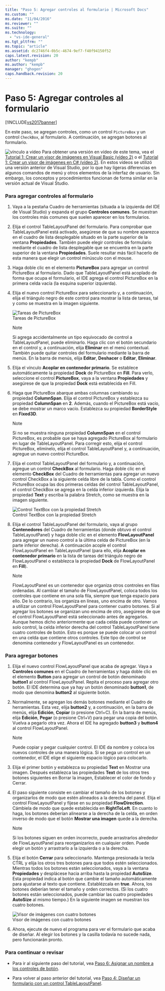 ```yaml
---
title: "Paso 5: Agregar controles al formulario | Microsoft Docs"
ms.custom: ""
ms.date: "11/04/2016"
ms.reviewer: ""
ms.suite: ""
ms.technology: 
  - "vs-ide-general"
ms.tgt_pltfrm: ""
ms.topic: "article"
ms.assetid: dc2746f4-0b5c-4674-9ef7-f40f94150f52
caps.latest.revision: 20
author: "kempb"
ms.author: "kempb"
manager: "ghogen"
caps.handback.revision: 20
---
```

# Paso 5: Agregar controles al formulario
[!INCLUDE[vs2017banner](../code-quality/includes/vs2017banner.md)]

En este paso, se agregan controles, como un control `PictureBox` y un control `CheckBox`, al formulario.  A continuación, se agregan botones al formulario.  
  
 ![vínculo a vídeo](~/docs/data-tools/media/playvideo.gif "PlayVideo") Para obtener una versión en vídeo de este tema, vea el [Tutorial 1: Crear un visor de imágenes en Visual Basic \(vídeo 2\)](http://go.microsoft.com/fwlink/?LinkId=205211) o el [Tutorial 1: Crear un visor de imágenes en C\# \(vídeo 2\)](http://go.microsoft.com/fwlink/?LinkId=205200).  En estos vídeos se utilizó una versión anterior de Visual Studio, por lo que hay ligeras diferencias en algunos comandos de menú y otros elementos de la interfaz de usuario.  Sin embargo, los conceptos y procedimientos funcionan de forma similar en la versión actual de Visual Studio.  
  
### Para agregar controles al formulario  
  
1.  Vaya a la pestaña Cuadro de herramientas \(situada a la izquierda del IDE de Visual Studio\) y expanda el grupo **Controles comunes**.  Se muestran los controles más comunes que suelen aparecer en los formularios.  
  
2.  Elija el control TableLayoutPanel del formulario.  Para comprobar que TableLayoutPanel está activado, asegúrese de que su nombre aparezca en el cuadro de lista desplegable situado en la parte superior de la ventana **Propiedades**.  También puede elegir controles de formulario mediante el cuadro de lista desplegable que se encuentra en la parte superior de la ventana **Propiedades**.  Suele resultar más fácil hacerlo de esta manera que elegir un control minúsculo con el mouse.  
  
3.  Haga doble clic en el elemento **PictureBox** para agregar un control PictureBox al formulario.  Dado que TableLayoutPanel está acoplado de forma que ocupa el formulario, el IDE agrega el control PictureBox en la primera celda vacía \(la esquina superior izquierda\).  
  
4.  Elija el nuevo control PictureBox para seleccionarlo y, a continuación, elija el triángulo negro de este control para mostrar la lista de tareas, tal y como se muestra en la imagen siguiente.  
  
     ![Tareas de PictureBox](~/docs/ide/media/express_pictureboxtasks.png "Express\_PictureBoxTasks")  
Tareas de PictureBox  
  
    > [!NOTE]
    >  Si agrega accidentalmente un tipo equivocado de control a TableLayoutPanel, puede eliminarlo.  Haga clic con el botón secundario en el control y, a continuación, elija **Eliminar** en el menú contextual.  También puede quitar controles del formulario mediante la barra de menús.  En la barra de menús, elija **Editar**, **Deshacer** o **Editar**, **Eliminar**.  
  
5.  Elija el vínculo **Acoplar en contenedor primario**.  Se establece automáticamente la propiedad **Dock** de PictureBox en **Fill**.  Para verlo, seleccione el control **PictureBox**, vaya a la ventana **Propiedades** y asegúrese de que la propiedad **Dock** está establecida en Fill.  
  
6.  Haga que PictureBox abarque ambas columnas cambiando su propiedad **ColumnSpan**.  Elija el control PictureBox y establezca su propiedad **ColumnSpan** en **2**.  Además, cuando el PictureBox está vacío, se debe mostrar un marco vacío.  Establezca su propiedad **BorderStyle** en **Fixed3D**.  
  
    > [!NOTE]
    >  Si no se muestra ninguna propiedad **ColumnSpan** en el control PictureBox, es probable que se haya agregado PictureBox al formulario en lugar de TableLayoutPanel.  Para corregir esto, elija el control PictureBox, elimínelo, elija el control TableLayoutPanel y, a continuación, agregue un nuevo control PictureBox.  
  
7.  Elija el control TableLayoutPanel del formulario y, a continuación, agregue un control **CheckBox** al formulario.  Haga doble clic en el elemento **CheckBox** del Cuadro de herramientas para agregar un nuevo control CheckBox a la siguiente celda libre de la tabla.  Como el control PictureBox ocupa las dos primeras celdas del control TableLayoutPanel, el control CheckBox se agrega en la celda inferior izquierda.  Elija la propiedad **Text** y escriba la palabra Stretch, como se muestra en la imagen siguiente.  
  
     ![Control TextBox con la propiedad Stretch](~/docs/ide/media/express_pictureviewercheckbox.png "Express\_PictureViewerCheckbox")  
Control TextBox con la propiedad Stretch  
  
8.  Elija el control TableLayoutPanel del formulario, vaya al grupo **Contenedores** del Cuadro de herramientas \(donde obtuvo el control TableLayoutPanel\) y haga doble clic en el elemento **FlowLayoutPanel** para agregar un nuevo control a la última celda de PictureBox \(en la parte inferior derecha\).  A continuación acople el control FlowLayoutPanel en TableLayoutPanel \(para ello, elija **Acoplar en contenedor primario** en la lista de tareas del triángulo negro de FlowLayoutPanel o establezca la propiedad **Dock** de FlowLayoutPanel en **Fill**\).  
  
    > [!NOTE]
    >  FlowLayoutPanel es un contenedor que organiza otros controles en filas ordenadas.  Al cambiar el tamaño de FlowLayoutPanel, coloca todos los controles que contiene en una sola fila, siempre que tenga espacio para ello.  De lo contrario, los organiza en líneas, uno encima de otro.  Vamos a utilizar un control FlowLayoutPanel para contener cuatro botones.  Si al agregar los botones se organizan uno encima de otro, asegúrese de que el control FlowLayoutPanel está seleccionado antes de agregarlos.  Aunque hemos dicho anteriormente que cada celda puede contener un solo control, la celda inferior derecha del control TableLayoutPanel tiene cuatro controles de botón.  Esto es porque se puede colocar un control en una celda que contiene otros controles.  Este tipo de control se denomina contenedor y FlowLayoutPanel es un contenedor.  
  
### Para agregar botones  
  
1.  Elija el nuevo control FlowLayoutPanel que acaba de agregar.  Vaya a **Controles comunes** en el Cuadro de herramientas y haga doble clic en el elemento **Button** para agregar un control de botón denominado **button1** al control FlowLayoutPanel.  Repita el proceso para agregar otro botón.  El IDE determina que ya hay un botón denominado **button1**, de modo que denomina **button2** al siguiente botón.  
  
2.  Normalmente, se agregan los demás botones mediante el Cuadro de herramientas.  Esta vez, elija **button2** y, a continuación, en la barra de menús, elija **Edición**, **Copiar** \(o presione Ctrl\+C\).  En la barra de menús, elija **Edición**, **Pegar** \(o presione Ctrl\+V\) para pegar una copia del botón.  Vuelva a pegarlo otra vez.  Ahora el IDE ha agregado **button3** y **button4** al control FlowLayoutPanel.  
  
    > [!NOTE]
    >  Puede copiar y pegar cualquier control.  El IDE da nombre y coloca los nuevos controles de una manera lógica.  Si se pega un control en un contenedor, el IDE elige el siguiente espacio lógico para colocarlo.  
  
3.  Elija el primer botón y establezca su propiedad **Text** en Mostrar una imagen.  Después establezca las propiedades **Text** de los otros tres botones siguientes en Borrar la imagen, Establecer el color de fondo y Cerrar.  
  
4.  El paso siguiente consiste en cambiar el tamaño de los botones y organizarlos de modo que estén alineados a la derecha del panel.  Elija el control FlowLayoutPanel y fíjese en su propiedad **FlowDirection**.  Cámbiela de modo que quede establecida en **RightToLeft**.  En cuanto lo haga, los botones deberían alinearse a la derecha de la celda, en orden inverso de modo que el botón **Mostrar una imagen** quede a la derecha.  
  
    > [!NOTE]
    >  Si los botones siguen en orden incorrecto, puede arrastrarlos alrededor de FlowLayoutPanel para reorganizarlos en cualquier orden.  Puede elegir un botón y arrastrarlo a la izquierda o a la derecha.  
  
5.  Elija el botón **Cerrar** para seleccionarlo.  Mantenga presionada la tecla CTRL y elija los otros tres botones para que todos estén seleccionados.  Mientras todos los botones están seleccionados, vaya a la ventana **Propiedades** y desplácese hacia arriba hasta la propiedad **AutoSize**.  Esta propiedad indica al botón que cambie el tamaño automáticamente para ajustarse al texto que contiene.  Establézcala en **true**.  Ahora, los botones deberían tener el tamaño y orden correctos. \(Si los cuatro botones están seleccionados, puede cambiar las cuatro propiedades **AutoSize** al mismo tiempo.\) En la siguiente imagen se muestran los cuatro botones.  
  
     ![Visor de imágenes con cuatro botones](~/docs/ide/media/express_autosize.png "Express\_AutoSize")  
Visor de imágenes con cuatro botones  
  
6.  Ahora, ejecute de nuevo el programa para ver el formulario que acaba de diseñar.  Al elegir los botones y la casilla todavía no sucede nada, pero funcionarán pronto.  
  
### Para continuar o revisar  
  
-   Para ir al siguiente paso del tutorial, vea [Paso 6: Asignar un nombre a los controles de botón](../ide/step-6-name-your-button-controls.md).  
  
-   Para volver al paso anterior del tutorial, vea [Paso 4: Diseñar un formulario con un control TableLayoutPanel](../ide/step-4-lay-out-your-form-with-a-tablelayoutpanel-control.md).